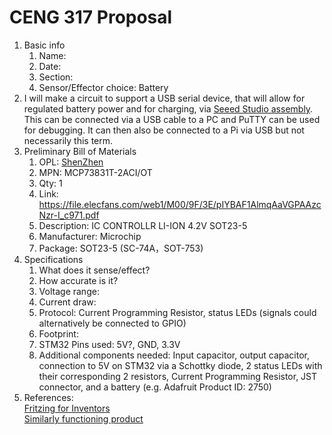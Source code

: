 # CENG 317 Proposal
1. Basic info
     1. Name: 
     2. Date: 
     3. Section:
     4. Sensor/Effector choice: Battery
2. I will make a circuit to support a USB serial device, that will allow for regulated battery power and for charging, via [Seeed Studio assembly](https://www.seeedstudio.com/fusion_pcb.html). This can be connected via a USB cable to a PC and PuTTY can be used for debugging. It can then also be connected to a Pi via USB but not necessarily this term. 
3. Preliminary Bill of Materials
    1. OPL: [ShenZhen](https://www.seeedstudio.com/opl.html)
    2. MPN: MCP73831T-2ACI/OT
	3. Qty: 1
	4. Link: https://file.elecfans.com/web1/M00/9F/3E/pIYBAF1AlmqAaVGPAAzcNzr-I_c971.pdf
    5. Description:	IC CONTROLLR LI-ION 4.2V SOT23-5
	6. Manufacturer: Microchip
	7. Package: SOT23-5 (SC-74A，SOT-753)
4. Specifications
    1. What does it sense/effect?
	2. How accurate is it?
    3. Voltage range:
	4. Current draw:
	5. Protocol: Current Programming Resistor, status LEDs (signals could alternatively be connected to GPIO)
	6. Footprint:
	7. STM32 Pins used: 5V?, GND, 3.3V
	8. Additional components needed: Input capacitor, output capacitor, connection to 5V on STM32 via a Schottky diode, 2 status LEDs with their corresponding 2 resistors, Current Programming Resistor, JST connector, and a battery (e.g. Adafruit Product ID: 2750)
5. References:    
[Fritzing for Inventors](https://learning-oreilly-com.ezproxy.humber.ca/library/view/fritzing-for-inventors/9780071844642/ch01.html#ch01)    
[Similarly functioning product](https://learn.adafruit.com/adafruit-pro-trinket-lipoly-slash-liion-backpack/downloads)